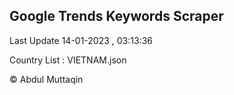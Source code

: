 

## Google Trends Keywords Scraper 
 
Last Update 14-01-2023 , 03:13:36

Country List :
VIETNAM.json



© Abdul Muttaqin 
